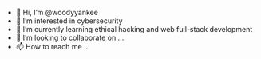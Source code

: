 - 👋 Hi, I’m @woodyyankee
- 👀 I’m interested in cybersecurity
- 🌱 I’m currently learning ethical hacking and web full-stack development
- 💞️ I’m looking to collaborate on ...
- 📫 How to reach me ...

<!---
woodyyankee/woodyyankee is a ✨ special ✨ repository because its `README.md` (this file) appears on your GitHub profile.
You can click the Preview link to take a look at your changes.
--->
